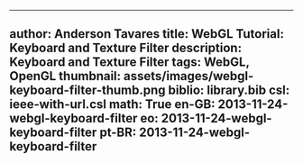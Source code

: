 ------------------------------
author: Anderson Tavares
title: WebGL Tutorial: Keyboard and Texture Filter
description: Keyboard and Texture Filter
tags: WebGL, OpenGL
thumbnail: assets/images/webgl-keyboard-filter-thumb.png
biblio: library.bib
csl: ieee-with-url.csl
math: True
en-GB: 2013-11-24-webgl-keyboard-filter
eo: 2013-11-24-webgl-keyboard-filter
pt-BR: 2013-11-24-webgl-keyboard-filter
------------------------------
